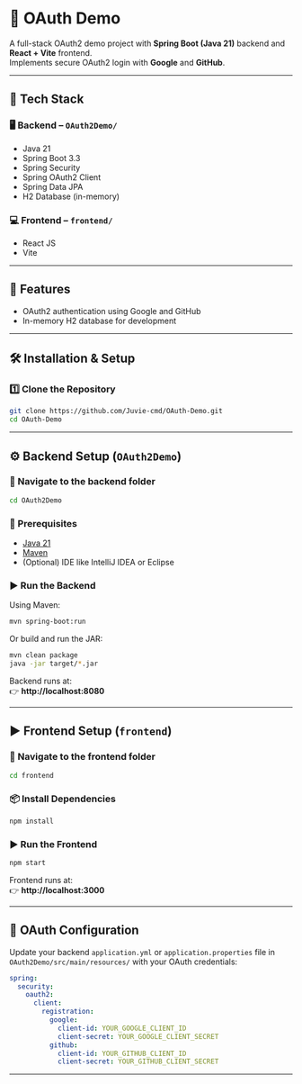 # 📘 OAuth Demo

A full-stack OAuth2 demo project with **Spring Boot (Java 21)** backend and **React + Vite** frontend.  
Implements secure OAuth2 login with **Google** and **GitHub**.

---

## 🧩 Tech Stack

### 🖥️ Backend – `OAuth2Demo/`
- Java 21  
- Spring Boot 3.3  
- Spring Security  
- Spring OAuth2 Client  
- Spring Data JPA  
- H2 Database (in-memory)  

### 💻 Frontend – `frontend/`
- React JS  
- Vite  

---

## 🚀 Features

- OAuth2 authentication using Google and GitHub  
- In-memory H2 database for development  

---

## 🛠️ Installation & Setup

### 1️⃣ Clone the Repository

```bash
git clone https://github.com/Juvie-cmd/OAuth-Demo.git
cd OAuth-Demo
```

---

## ⚙️ Backend Setup (`OAuth2Demo`)

### 📁 Navigate to the backend folder
```bash
cd OAuth2Demo
```

### 🧰 Prerequisites
- [Java 21](https://adoptium.net/)
- [Maven](https://maven.apache.org/)
- (Optional) IDE like IntelliJ IDEA or Eclipse

### ▶️ Run the Backend
Using Maven:
```bash
mvn spring-boot:run
```

Or build and run the JAR:
```bash
mvn clean package
java -jar target/*.jar
```

Backend runs at:  
👉 **http://localhost:8080**

---

## ▶️ Frontend Setup (`frontend`)

### 📁 Navigate to the frontend folder
```bash
cd frontend
```

### 📦 Install Dependencies
```bash
npm install
```

### ▶️ Run the Frontend
```bash
npm start
```

Frontend runs at:  
👉 **http://localhost:3000**

---

## 🔗 OAuth Configuration

Update your backend `application.yml` or `application.properties` file in `OAuth2Demo/src/main/resources/` with your OAuth credentials:

```yaml
spring:
  security:
    oauth2:
      client:
        registration:
          google:
            client-id: YOUR_GOOGLE_CLIENT_ID
            client-secret: YOUR_GOOGLE_CLIENT_SECRET
          github:
            client-id: YOUR_GITHUB_CLIENT_ID
            client-secret: YOUR_GITHUB_CLIENT_SECRET
```

---
